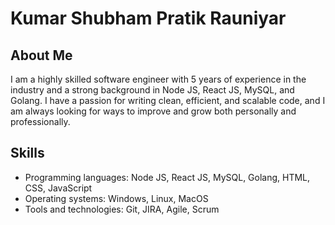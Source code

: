# Kumar Shubham Pratik Rauniyar

## About Me
I am a highly skilled software engineer with 5 years of experience in the industry and a strong background in Node JS, React JS, MySQL, and Golang. I have a passion for writing clean, efficient, and scalable code, and I am always looking for ways to improve and grow both personally and professionally.

## Skills
- Programming languages: Node JS, React JS, MySQL, Golang, HTML, CSS, JavaScript
- Operating systems: Windows, Linux, MacOS
- Tools and technologies: Git, JIRA, Agile, Scrum

